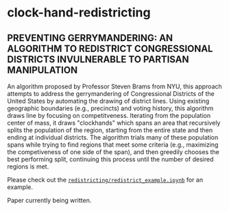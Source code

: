 # clock-hand-redistricting
## PREVENTING GERRYMANDERING: AN ALGORITHM TO REDISTRICT CONGRESSIONAL DISTRICTS INVULNERABLE TO PARTISAN MANIPULATION

An algorithm proposed by Professor Steven Brams from NYU, this approach attempts to address the gerrymandering of Congressional Districts of the United States by automating the drawing of district lines. Using existing geographic boundaries (e.g., precincts) and voting history, this algorithm draws line by focusing on competitveness. Iterating from the population center of mass, it draws "clockhands" which spans an area that recursively splits the population of the region, starting from the entire state and then ending at individual districts. The algorithm trials many of these population spans while trying to find regions that meet some criteria (e.g., maximizing the competiveness of one side of the span), and then greedily chooses the best performing split, continuing this process until the number of desired regions is met.

Please check out the [`redistricting/redistrict_example.ipynb`](https://github.com/yagnesh7/clock-hand-redistricting/blob/main/redistricting/redistrict_example.ipynb) for an example.

Paper currently being written.